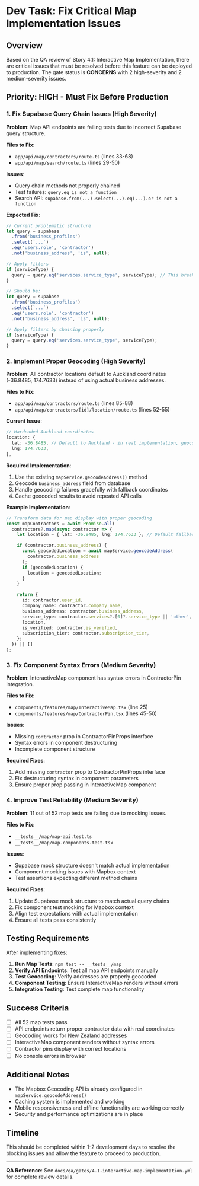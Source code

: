 # Dev Task: Fix Critical Map Implementation Issues

## Overview

Based on the QA review of Story 4.1: Interactive Map Implementation, there are critical issues that must be resolved before this feature can be deployed to production. The gate status is **CONCERNS** with 2 high-severity and 2 medium-severity issues.

## Priority: HIGH - Must Fix Before Production

### 1. Fix Supabase Query Chain Issues (High Severity)

**Problem**: Map API endpoints are failing tests due to incorrect Supabase query structure.

**Files to Fix**:

- `app/api/map/contractors/route.ts` (lines 33-68)
- `app/api/map/search/route.ts` (lines 29-50)

**Issues**:

- Query chain methods not properly chained
- Test failures: `query.eq is not a function`
- Search API: `supabase.from(...).select(...).eq(...).or is not a function`

**Expected Fix**:

```typescript
// Current problematic structure
let query = supabase
  .from('business_profiles')
  .select(`...`)
  .eq('users.role', 'contractor')
  .not('business_address', 'is', null);

// Apply filters
if (serviceType) {
  query = query.eq('services.service_type', serviceType); // This breaks the chain
}

// Should be:
let query = supabase
  .from('business_profiles')
  .select(`...`)
  .eq('users.role', 'contractor')
  .not('business_address', 'is', null);

// Apply filters by chaining properly
if (serviceType) {
  query = query.eq('services.service_type', serviceType);
}
```

### 2. Implement Proper Geocoding (High Severity)

**Problem**: All contractor locations default to Auckland coordinates (-36.8485, 174.7633) instead of using actual business addresses.

**Files to Fix**:

- `app/api/map/contractors/route.ts` (lines 85-88)
- `app/api/map/contractors/[id]/location/route.ts` (lines 52-55)

**Current Issue**:

```typescript
// Hardcoded Auckland coordinates
location: {
  lat: -36.8485, // Default to Auckland - in real implementation, geocode addresses
  lng: 174.7633,
},
```

**Required Implementation**:

1. Use the existing `mapService.geocodeAddress()` method
2. Geocode `business_address` field from database
3. Handle geocoding failures gracefully with fallback coordinates
4. Cache geocoded results to avoid repeated API calls

**Example Implementation**:

```typescript
// Transform data for map display with proper geocoding
const mapContractors = await Promise.all(
  contractors?.map(async contractor => {
    let location = { lat: -36.8485, lng: 174.7633 }; // Default fallback

    if (contractor.business_address) {
      const geocodedLocation = await mapService.geocodeAddress(
        contractor.business_address
      );
      if (geocodedLocation) {
        location = geocodedLocation;
      }
    }

    return {
      id: contractor.user_id,
      company_name: contractor.company_name,
      business_address: contractor.business_address,
      service_type: contractor.services?.[0]?.service_type || 'other',
      location,
      is_verified: contractor.is_verified,
      subscription_tier: contractor.subscription_tier,
    };
  }) || []
);
```

### 3. Fix Component Syntax Errors (Medium Severity)

**Problem**: InteractiveMap component has syntax errors in ContractorPin integration.

**Files to Fix**:

- `components/features/map/InteractiveMap.tsx` (line 25)
- `components/features/map/ContractorPin.tsx` (lines 45-50)

**Issues**:

- Missing `contractor` prop in ContractorPinProps interface
- Syntax errors in component destructuring
- Incomplete component structure

**Required Fixes**:

1. Add missing `contractor` prop to ContractorPinProps interface
2. Fix destructuring syntax in component parameters
3. Ensure proper prop passing in InteractiveMap component

### 4. Improve Test Reliability (Medium Severity)

**Problem**: 11 out of 52 map tests are failing due to mocking issues.

**Files to Fix**:

- `__tests__/map/map-api.test.ts`
- `__tests__/map/map-components.test.tsx`

**Issues**:

- Supabase mock structure doesn't match actual implementation
- Component mocking issues with Mapbox context
- Test assertions expecting different method chains

**Required Fixes**:

1. Update Supabase mock structure to match actual query chains
2. Fix component test mocking for Mapbox context
3. Align test expectations with actual implementation
4. Ensure all tests pass consistently

## Testing Requirements

After implementing fixes:

1. **Run Map Tests**: `npm test -- __tests__/map`
2. **Verify API Endpoints**: Test all map API endpoints manually
3. **Test Geocoding**: Verify addresses are properly geocoded
4. **Component Testing**: Ensure InteractiveMap renders without errors
5. **Integration Testing**: Test complete map functionality

## Success Criteria

- [ ] All 52 map tests pass
- [ ] API endpoints return proper contractor data with real coordinates
- [ ] Geocoding works for New Zealand addresses
- [ ] InteractiveMap component renders without syntax errors
- [ ] Contractor pins display with correct locations
- [ ] No console errors in browser

## Additional Notes

- The Mapbox Geocoding API is already configured in `mapService.geocodeAddress()`
- Caching system is implemented and working
- Mobile responsiveness and offline functionality are working correctly
- Security and performance optimizations are in place

## Timeline

This should be completed within 1-2 development days to resolve the blocking issues and allow the feature to proceed to production.

---

**QA Reference**: See `docs/qa/gates/4.1-interactive-map-implementation.yml` for complete review details.
